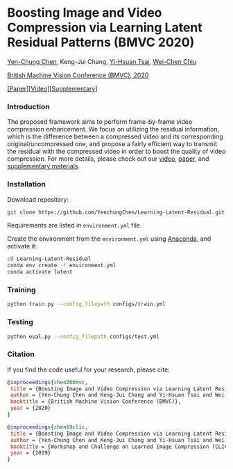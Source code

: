 # Boosting Image and Video Compression via Learning Latent Residual Patterns (BMVC 2020)
[Yen-Chung Chen](https://yenchungchen.github.io/),
Keng-Jui Chang,
[Yi-Hsuan Tsai](https://sites.google.com/site/yihsuantsai/),
[Wei-Chen Chiu](https://walonchiu.github.io/)

[British Machine Vision Conference (BMVC), 2020](https://www.bmvc2020-conference.com/)

[[Paper]](https://people.cs.nctu.edu.tw/~walon/publications/chen2020bmvc.pdf)[[Video]](https://www.bmvc2020-conference.com/conference/papers/paper_0174.html)[[Supplementary]](https://people.cs.nctu.edu.tw/~walon/publications/chen2020bmvc_supp.pdf)
### Introduction
The proposed framework aims to perform frame-by-frame video compression enhancement.
We focus on utilizing the residual information, which is the difference between a compressed video and its corresponding original/uncompressed one, and propose a fairly efficient way to transmit the residual with the compressed video in order to boost the quality of video compression.
For more details, please check out our [video](https://www.bmvc2020-conference.com/conference/papers/paper_0174.html), [paper](https://people.cs.nctu.edu.tw/~walon/publications/chen2020bmvc.pdf), and [supplementary materials](https://people.cs.nctu.edu.tw/~walon/publications/chen2020bmvc_supp.pdf).

### Installation
Download repository:
```bash
git clone https://github.com/YenchungChen/Learning-Latent-Residual.git
```
Requirements are listed in `environment.yml` file.

Create the environment from the `environment.yml` using [Anaconda](https://www.anaconda.com/), and activate it:
```bash
cd Learning-Latent-Residual
conda env create -f environment.yml
conda activate latent
```

### Training

```bash
python train.py --config_filepath configs/train.yml
```

### Testing

```bash
python eval.py --config_filepath configs/test.yml
```

### Citation
If you find the code useful for your research, please cite:
```Bibtex
@inproceedings{chen20bmvc,
 title = {Boosting Image and Video Compression via Learning Latent Residual Patterns},
 author = {Yen-Chung Chen and Keng-Jui Chang and Yi-Hsuan Tsai and Wei-Chen Chiu},
 booktitle = {British Machine Vision Conference (BMVC)},
 year = {2020}
}

@inproceedings{chen19clic,
 title = {Boosting Image and Video Compression via Learning Latent Residual Patterns},
 author = {Yen-Chung Chen and Keng-Jui Chang and Yi-Hsuan Tsai and Wei-Chen Chiu},
 booktitle = {Workshop and Challenge on Learned Image Compression (CLIC, in conjunction with CVPR)},
 year = {2019}
}
```
